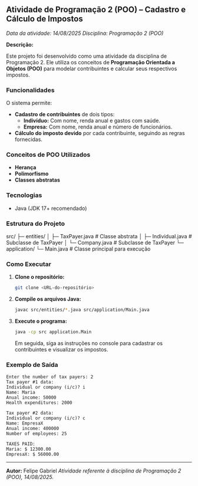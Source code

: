 ## Atividade de Programação 2 (POO) – Cadastro e Cálculo de Impostos

*Data da atividade: 14/08/2025*
*Disciplina: Programação 2 (POO)*

**Descrição:**

Este projeto foi desenvolvido como uma atividade da disciplina de Programação 2. Ele utiliza os conceitos de **Programação Orientada a Objetos (POO)** para modelar contribuintes e calcular seus respectivos impostos.

### Funcionalidades

O sistema permite:

* **Cadastro de contribuintes** de dois tipos:
    * **Indivíduo:** Com nome, renda anual e gastos com saúde.
    * **Empresa:** Com nome, renda anual e número de funcionários.
* **Cálculo do imposto devido** por cada contribuinte, seguindo as regras fornecidas.

### Conceitos de POO Utilizados

* **Herança**
* **Polimorfismo**
* **Classes abstratas**

### Tecnologias

* Java (JDK 17+ recomendado)

### Estrutura do Projeto

src/
├─ entities/
│  ├─ TaxPayer.java        # Classe abstrata
│  ├─ Individual.java      # Subclasse de TaxPayer
│  └─ Company.java         # Subclasse de TaxPayer
└─ application/
└─ Main.java            # Classe principal para execução


### Como Executar

1.  **Clone o repositório:**
    ```bash
    git clone <URL-do-repositório>
    ```

2.  **Compile os arquivos Java:**
    ```bash
    javac src/entities/*.java src/application/Main.java
    ```

3.  **Execute o programa:**
    ```bash
    java -cp src application.Main
    ```
    Em seguida, siga as instruções no console para cadastrar os contribuintes e visualizar os impostos.

### Exemplo de Saída
```
Enter the number of tax payers: 2
Tax payer #1 data:
Individual or company (i/c)? i
Name: Maria
Anual income: 50000
Health expenditures: 2000

Tax payer #2 data:
Individual or company (i/c)? c
Name: EmpresaX
Anual income: 400000
Number of employees: 25

TAXES PAID:
Maria: $ 12300.00
EmpresaX: $ 56000.00
```


---

**Autor:** Felipe Gabriel
*Atividade referente à disciplina de Programação 2 (POO), 14/08/2025.*
